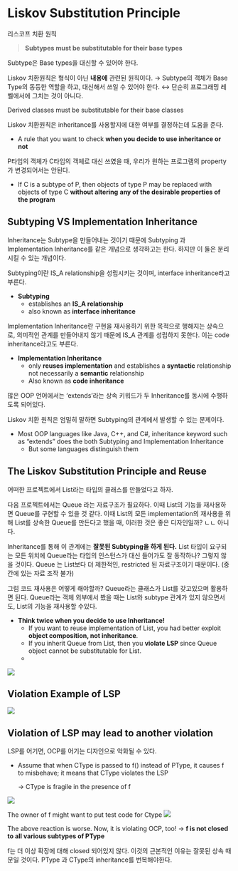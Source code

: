 # Liskov Substitution Principle

리스코프 치환 원칙

> **Subtypes must be substitutable for their base types**

Subtype은 Base types을 대신할 수 있어야 한다.

Liskov 치환원칙은 형식이 아닌 **내용에** 관련된 원칙이다. → Subtype의 객체가 Base Type의 동등한 역할을 하고, 대신해서 쓰일 수 있어야 한다. ↔ 단순히 프로그래밍 레벨에서에 그치는 것이 아니다.

Derived classes must be substitutable for their base classes

Liskov 치환원칙은 inheritance를 사용할지에 대한 여부를 결정하는데 도움을 준다.

- A rule that you want to check **when you decide to use inheritance or not**

P타입의 객체가 C타입의 객체로 대신 쓰였을 때, 우리가 원하는 프로그램의 property가 변경되어서는 안된다.

- If C is a subtype of P, then objects of type P may be replaced with objects of type C **without altering** **any of the desirable properties of the program**

## Subtyping VS Implementation Inheritance

Inheritance는 Subtype을 만들어내는 것이기 때문에 Subtyping 과 Implementation Inheritance를 같은 개념으로 생각하고는 한다. 하지만 이 둘은 분리시킬 수 있는 개념이다.

Subtyping이란 IS_A relationship을 성립시키는 것이며, interface inheritance라고 부른다.

- **Subtyping**
    - establishes an **IS_A relationship**
    - also known as **interface inheritance**

Implementation Inheritance란 구현을 재사용하기 위한 목적으로 행해지는 상속으로, 의미적인 관계를 만들어내지 않기 때문에 IS_A 관계를 성립하지 못한다. 이는 code inheritance라고도 부른다.

- **Implementation Inheritance**
    - only **reuses implementation** and establishes a **syntactic** relationship not necessarily a **semantic** relationship
    - Also known as **code inheritance**

많은 OOP 언어에서는 ‘extends’라는 상속 키워드가 두 Inheritance를 동시에 수행하도록 되어있다.

Liskov 치환 원칙은 엄밀히 말하면 Subtyping의 관계에서 발생할 수 있는 문제이다.

- Most OOP languages like Java, C++, and C#, inheritance keyword such as “extends” does the both Subtyping and Implementation Inheritance
    - But some languages distinguish them

## The Liskov Substitution Principle and Reuse

어떠한 프로젝트에서 List라는 타입의 클래스를 만들었다고 하자.

다음 프로젝트에서는 Queue 라는 자료구조가 필요하다. 이때 List의 기능을 재사용하면 Queue를 구현할 수 있을 것 같다. 이때 List의 모든 implementation의 재사용을 위해 List를 상속한 Queue를 만든다고 했을 때, 이러한 것은 좋은 디자인일까? ㄴㄴ 아니다.

Inheritance를 통해 이 관계에는 **잘못된 Subtyping을 하게 된다.** List 타입이 요구되는 모든 위치에 Queue라는 타입의 인스턴스가 대신 들어가도 잘 동작하나? 그렇지 않을 것이다. Queue 는 List보다 더 제한적인, restricted 된 자료구조이기 때문이다. (중간에 있는 자료 조작 불가)

그럼 코드 재사용은 어떻게 해야할까? Queue라는 클래스가 List를 갖고있으며 활용하면 된다. Queue라는 객체 외부에서 봤을 때는 List와 subtype 관계가 있지 않으면서도, List의 기능을 재사용할 수있다.

- **Think twice when you decide to use Inheritance!**
    - If you want to reuse implementation of List, you had better exploit **object composition, not inheritance**.
    - If you inherit Queue from List, then you **violate LSP** since Queue object cannot be substitutable for List.
    - 
![](https://i.imgur.com/6dOiTMY.png)

## Violation Example of LSP

![](https://i.imgur.com/765yg95.png)
## Violation of LSP may lead to another violation

LSP를 어기면, OCP를 어기는 디자인으로 악화될 수 있다.

- Assume that when CType is passed to f() instead of PType, it causes f to misbehave; it means that CType violates the LSP
    
    → CType is fragile in the presence of f
    
![](https://i.imgur.com/yTwe9w3.png)

The owner of f might want to put test code for Ctype
![](https://i.imgur.com/UcbCdmy.png)

The above reaction is worse. Now, it is violating OCP, too! → **f is not closed to all various subtypes of PType**

f는 더 이상 확장에 대해 closed 되어있지 않다. 이것의 근본적인 이유는 잘못된 상속 때문일 것이다. PType 과 CType의 inheritance를 번복해야한다.
